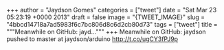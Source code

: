 
+++
author = "Jaydson Gomes"
categories = ["tweet"]
date = "Sat Mar 23 05:23:19 +0000 2013"
draft = false
image = "{TWEET_IMAGE}"
slug = "4bbcd14718a7ad5983f6c7bc806d8c6d2cb80d73"
tags = ["tweet"]
title = """Meanwhile on GitHub: jayd..."""
+++
Meanwhile on GitHub: jaydson pushed to master at jaydson/arduino http://t.co/ugCY3fPJ9p
